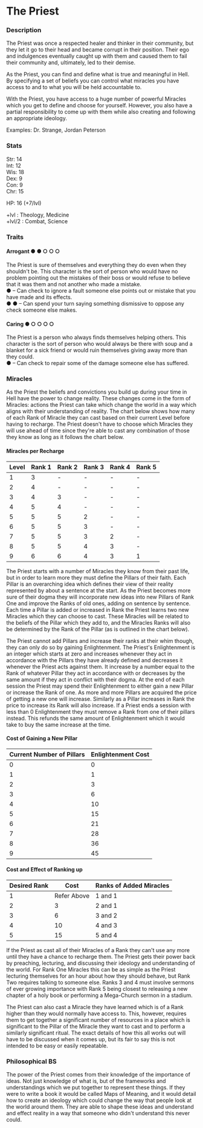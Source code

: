 # The Priest

### Description
The Priest was once a respected healer and thinker in their community, but they let it go to their head and became corrupt in their position. Their ego and indulgences eventually caught up with them and caused them to fail their community and, ultimately, led to their demise.  

As the Priest, you can find and define what is true and meaningful in Hell. By specifying a set of beliefs you can control what miracles you have access to and to what you will be held accountable to.  

With the Priest, you have access to a huge number of powerful Miracles which you get to define and choose for yourself. However, you also have a partial responsibility to come up with them while also creating and following an appropriate ideology.

Examples: Dr. Strange, Jordan Peterson

### Stats
Str: 14  
Int: 12  
Wis: 18  
Dex: 9  
Con: 9  
Chr: 15  

HP: 16 (+7/lvl)

+lvl   : Theology, Medicine  
+lvl/2 : Combat, Science

### Traits
#### Arrogant ● ● ○ ○ ○  
The Priest is sure of themselves and everything they do even when they shouldn't be. This character is the sort of person who would have no problem pointing out the mistakes of their boss or would refuse to believe that it was them and not another who made a mistake.  
● – Can check to ignore a fault someone else points out or mistake that you have made and its effects.  
● ● – Can spend your turn saying something dismissive to oppose any check someone else makes.

#### Caring ● ○ ○ ○ ○  
The Priest is a person who always finds themselves helping others. This character is the sort of person who would always be there with soup and a blanket for a sick friend or would ruin themselves giving away more than they could.  
● – Can check to repair some of the damage someone else has suffered.

### Miracles
As the Priest the beliefs and convictions you build up during your time in Hell have the power to change reality. These changes come in the form of Miracles: actions the Priest can take which change the world in a way which aligns with their understanding of reality. The chart below shows how many of each Rank of Miracle they can cast based on their current Level before having to recharge. The Priest doesn't have to choose which Miracles they will use ahead of time since they're able to cast any combination of those they know as long as it follows the chart below.

#### Miracles per Recharge

| Level | Rank 1 | Rank 2 | Rank 3 | Rank 4 | Rank 5 |
| ----- | ------ | ------ | ------ | ------ | ------ |
| 1     | 3      | -      | -      | -      | -      |
| 2     | 4      | -      | -      | -      | -      |
| 3     | 4      | 3      | -      | -      | -      |
| 4     | 5      | 4      | -      | -      | -      |
| 5     | 5      | 5      | 2      | -      | -      |
| 6     | 5      | 5      | 3      | -      | -      |
| 7     | 5      | 5      | 3      | 2      | -      |
| 8     | 5      | 5      | 4      | 3      | -      |
| 9     | 6      | 6      | 4      | 3      | 1      |

The Priest starts with a number of Miracles they know from their past life, but in order to learn more they must define the Pillars of their faith. Each Pillar is an overarching idea which defines their view of their reality represented by about a sentence at the start. As the Priest becomes more sure of their dogma they will incorporate new ideas into new Pillars of Rank One and improve the Ranks of old ones, adding on sentence by sentence. Each time a Pillar is added or increased in Rank the Priest learns two new Miracles which they can choose to cast. These Miracles will be related to the beliefs of the Pillar which they add to, and the Miracles Ranks will also be determined by the Rank of the Pillar (as is outlined in the chart below).

The Priest cannot add Pillars and increase their ranks at their whim though, they can only do so by gaining Enlightenment. The Priest's Enlightenment is an integer which starts at zero and increases whenever they act in accordance with the Pillars they have already defined and decreases it whenever the Priest acts against them. It increase by a number equal to the Rank of whatever Pillar they act in accordance with or decreases by the same amount if they act in conflict with their dogma. At the end of each session the Priest may spend their Enlightenment to either gain a new Pillar or increase the Rank of one. As more and more Pillars are acquired the price of getting a new one will increase. Similarly as a Pillar increases in Rank the price to increase its Rank will also increase. If a Priest ends a session with less than 0 Enlightenment they must remove a Rank from one of their pillars instead. This refunds the same amount of Enlightenment which it would take to buy the same increase at the time.

#### Cost of Gaining a New Pillar

| Current Number of Pillars | Enlightenment Cost |
| ------------------------- | ------------------ |
| 0                         | 0                  | 
| 1                         | 1                  | 
| 2                         | 3                  | 
| 3                         | 6                  | 
| 4                         | 10                 | 
| 5                         | 15                 | 
| 6                         | 21                 | 
| 7                         | 28                 | 
| 8                         | 36                 | 
| 9                         | 45                 | 

#### Cost and Effect of Ranking up

| Desired Rank | Cost        | Ranks of Added Miracles | 
| ------------ | ----------- | ----------------------- | 
| 1            | Refer Above | 1 and 1                 | 
| 2            | 3           | 2 and 1                 | 
| 3            | 6           | 3 and 2                 | 
| 4            | 10          | 4 and 3                 | 
| 5            | 15          | 5 and 4                 | 

If the Priest as cast all of their Miracles of a Rank they can't use any more until they have a chance to recharge them. The Priest gets their power back by preaching, lecturing, and discussing their ideology and understanding of the world. For Rank One Miracles this can be as simple as the Priest lecturing themselves for an hour about how they should behave, but Rank Two requires talking to someone else. Ranks 3 and 4 must involve sermons of ever growing importance with Rank 5 being closest to releasing a new chapter of a holy book or performing a Mega-Church sermon in a stadium.

The Priest can also cast a Miracle they have learned which is of a Rank higher than they would normally have access to. This, however, requires them to get together a significant number of resources in a place which is significant to the Pillar of the Miracle they want to cast and to perform a similarly significant ritual. The exact details of how this all works out will have to be discussed when it comes up, but its fair to say this is not intended to be easy or easily repeatable.

### Philosophical BS
The power of the Priest comes from their knowledge of the importance of ideas. Not just knowledge of what is, but of the frameworks and understandings which we put together to represent these things. If they were to write a book it would be called Maps of Meaning,  and it would detail how to create an ideology which could change the way that people look at the world around them. They are able to shape these ideas and understand and effect reality in a way that someone who didn't understand this never could.

